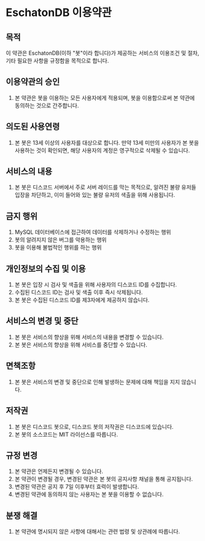 <!-- 디스코드 봇을 위한 이용약관 기본 틀좀 잡아줘. 봇 이름은 EschatonDB, 아래부터 써줘 -->

# EschatonDB 이용약관

## 목적

이 약관은 EschatonDB(이하 "봇"이라 합니다)가 제공하는 서비스의 이용조건 및 절차, 기타 필요한 사항을 규정함을 목적으로 합니다.

## 이용약관의 승인

1. 본 약관은 봇을 이용하는 모든 사용자에게 적용되며, 봇을 이용함으로써 본 약관에 동의하는 것으로 간주합니다.

## 의도된 사용연령

1. 본 봇은 13세 이상의 사용자를 대상으로 합니다. 만약 13세 미만의 사용자가 본 봇을 사용하는 것이 확인되면, 해당 사용자의 계정은 영구적으로 삭제될 수 있습니다.

## 서비스의 내용

1. 본 봇은 디스코드 서버에서 주로 서버 레이드를 막는 목적으로, 알려진 불량 유저들 입장을 차단하고, 이미 들어와 있는 불량 유저의 색출을 위해 사용됩니다.

## 금지 행위

1. MySQL 데이터베이스에 접근하여 데이터를 삭제하거나 수정하는 행위
2. 봇의 알려지지 않은 버그를 악용하는 행위
3. 봇을 이용해 불법적인 행위를 하는 행위

## 개인정보의 수집 및 이용

1. 본 봇은 입장 시 검사 및 색출을 위해 사용자의 디스코드 ID를 수집합니다.
2. 수집된 디스코드 ID는 검사 및 색출 이후 즉시 삭제됩니다.
3. 본 봇은 수집된 디스코드 ID를 제3자에게 제공하지 않습니다.

## 서비스의 변경 및 중단

1. 본 봇은 서비스의 향상을 위해 서비스의 내용을 변경할 수 있습니다.
2. 본 봇은 서비스의 향상을 위해 서비스를 중단할 수 있습니다.

## 면책조항

1. 본 봇은 서비스의 변경 및 중단으로 인해 발생하는 문제에 대해 책임을 지지 않습니다.

## 저작권

1. 본 봇은 디스코드 봇으로, 디스코드 봇의 저작권은 디스코드에 있습니다.
2. 본 봇의 소스코드는 MIT 라이선스를 따릅니다.

## 규정 변경

1. 본 약관은 언제든지 변경될 수 있습니다.
2. 본 약관이 변경될 경우, 변경된 약관은 본 봇의 공지사항 채널을 통해 공지됩니다.
3. 변경된 약관은 공지 후 7일 이후부터 효력이 발생합니다.
4. 변경된 약관에 동의하지 않는 사용자는 본 봇을 이용할 수 없습니다.

## 분쟁 해결

1. 본 약관에 명시되지 않은 사항에 대해서는 관련 법령 및 상관례에 따릅니다.
